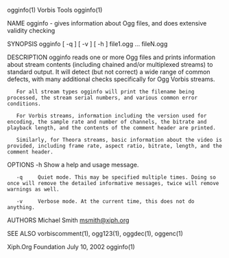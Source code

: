 ogginfo(1)                                                                                       Vorbis Tools                                                                                      ogginfo(1)



NAME
       ogginfo - gives information about Ogg files, and does extensive validity checking


SYNOPSIS
       ogginfo [ -q ] [ -v ] [ -h ] file1.ogg ...  fileN.ogg


DESCRIPTION
       ogginfo  reads  one or more Ogg files and prints information about stream contents (including chained and/or multiplexed streams) to standard output. It will detect (but not correct) a wide range of
       common defects, with many additional checks specifically for Ogg Vorbis streams.

       For all stream types ogginfo will print the filename being processed, the stream serial numbers, and various common error conditions.

       For Vorbis streams, information including the version used for encoding, the sample rate and number of channels, the bitrate and playback length, and the contents of the comment header are printed.

       Similarly, for Theora streams, basic information about the video is provided, including frame rate, aspect ratio, bitrate, length, and the comment header.


OPTIONS
       -h     Show a help and usage message.

       -q     Quiet mode. This may be specified multiple times. Doing so once will remove the detailed informative messages, twice will remove warnings as well.

       -v     Verbose mode. At the current time, this does not do anything.


AUTHORS
       Michael Smith <msmith@xiph.org>


SEE ALSO
       vorbiscomment(1), ogg123(1), oggdec(1), oggenc(1)



Xiph.Org Foundation                                                                             July 10, 2002                                                                                      ogginfo(1)
